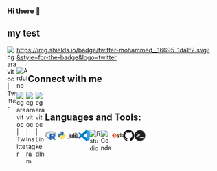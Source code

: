 ### Hi there 👋

<!--
**cgaravitoc/cgaravitoc** is a ✨ _special_ ✨ repository because its `README.md` (this file) appears on your GitHub profile.

Here are some ideas to get you started:

- 🔭 I’m currently working on ...
- 🌱 I’m currently learning ...
- 👯 I’m looking to collaborate on ...
- 🤔 I’m looking for help with ...
- 💬 Ask me about ...
- 📫 How to reach me: ...
- 😄 Pronouns: ...
- ⚡ Fun fact: ...
-->
  
## my test


[<img align="left" alt="cgaravitoc | Twitter" width="22px" src="https://simpleicons.org/icons/twitter.svg" />][twitter]

https://img.shields.io/badge/twitter-mohammed__16695-1da1f2.svg?&style=for-the-badge&logo=twitter


<img align="left" alt="Arduino" width="26px" src="https://avatars.githubusercontent.com/u/379109?s=200&v=4" />


## Connect with me
[<img align="left" alt="cgaravitoc | Twitter" width="22px" src="https://cdn.jsdelivr.net/npm/simple-icons@v3/icons/twitter.svg" />][twitter]
[<img align="left" alt="cgaravitoc | Instagram" width="22px" src="https://cdn.jsdelivr.net/npm/simple-icons@v3/icons/instagram.svg" />][instagram]
[<img align="left" alt="cgaravitoc | LinkedIn" width="22px" src="https://cdn.jsdelivr.net/npm/simple-icons@v3/icons/linkedin.svg" />][linkedin]
<br>

## Languages and Tools:

<img align="left" alt="R" width="26px" src="https://raw.githubusercontent.com/github/explore/80688e429a7d4ef2fca1e82350fe8e3517d3494d/topics/r/r.png" />
<img align="left" alt="Python" width="26px" src="https://raw.githubusercontent.com/github/explore/80688e429a7d4ef2fca1e82350fe8e3517d3494d/topics/python/python.png" />
<img align="left" alt="Julia" width="26px" src="https://raw.githubusercontent.com/github/explore/80688e429a7d4ef2fca1e82350fe8e3517d3494d/topics/julia/julia.png" />
<img align="left" alt="Visual Studio Code" width="26px" src="https://raw.githubusercontent.com/github/explore/80688e429a7d4ef2fca1e82350fe8e3517d3494d/topics/visual-studio-code/visual-studio-code.png" />
<img align="left" alt="Rstudio" width="26px" src="https://avatars0.githubusercontent.com/u/513560?s=200&v=4" />
<img align="left" alt="Conda" width="26px" src="https://avatars2.githubusercontent.com/u/6392739?s=200&v=4" />
<img align="left" alt="Git" width="26px" src="https://raw.githubusercontent.com/github/explore/80688e429a7d4ef2fca1e82350fe8e3517d3494d/topics/git/git.png" />
<img align="left" alt="Github" width="26px" src="https://raw.githubusercontent.com/github/explore/78df643247d429f6cc873026c0622819ad797942/topics/github/github.png" />
<img align="left" alt="Terminal" width="26px" src="https://raw.githubusercontent.com/github/explore/78df643247d429f6cc873026c0622819ad797942/topics/terminal/terminal.png" />

<br>


<!-- Abbreviationss -->
[twitter]: https://twitter.com/cgaravitoc
[instagram]: https://instagram.com/cgaravitoc
[linkedin]: https://www.linkedin.com/in/cgaravitoc/
